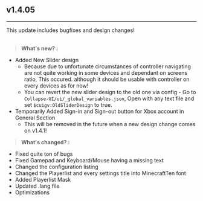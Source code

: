## v1.4.05
---
This update includes bugfixes and design changes!<br><br>
> **What's new? :**
- Added New Slider design
   - Because due to unfortunate circumstances of controller navigating are not quite working in some devices and dependant on screens ratio, This occured. although it should be usable with controller on every devices as for now!
   - You can revert the new slider design to the old one via config - Go to `Collapse-UI/ui/_global_variables.json`, Open with any text file and set `$cuigv:OldSliderDesign` to true.
- Temporarily Added Sign-in and Sign-out button for Xbox account in General Section
   - This will be removed in the future when a new design change comes on v1.4.1!

> **What's changed? :**
- Fixed quite ton of bugs
- Fixed Gamepad and Keyboard/Mouse having a missing text
- Changed the configuration listing
- Changed the Playerlist and every settings title into MinecraftTen font
- Added Playerlist Mask
- Updated .lang file
- Optimizations 